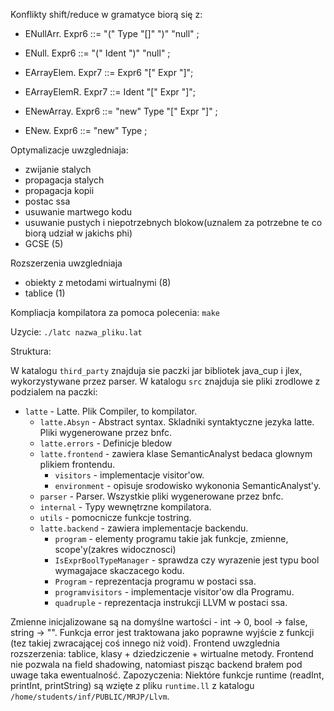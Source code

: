 Konflikty shift/reduce w gramatyce biorą się z:
 - ENullArr.      Expr6 ::= "(" Type "[]" ")" "null" ;
 - ENull.      Expr6 ::= "(" Ident ")" "null" ;


 - EArrayElem. Expr7 ::= Expr6 "[" Expr "]";
 - EArrayElemR. Expr7 ::= Ident "[" Expr "]";
  

 - ENewArray.  Expr6 ::= "new" Type "[" Expr "]" ;
 - ENew.       Expr6 ::= "new" Type ;



Optymalizacje uwzgledniaja:
- zwijanie stalych
- propagacja stalych
- propagacja kopii
- postac ssa
- usuwanie martwego kodu
- usuwanie pustych i niepotrzebnych blokow(uznalem za potrzebne te co biorą udział w jakichs phi)
- GCSE (5)

Rozszerzenia uwzgledniaja
- obiekty z metodami wirtualnymi (8)
- tablice (1)



Kompliacja kompilatora za pomoca polecenia: `make`

Uzycie: `./latc nazwa_pliku.lat`

Struktura:

W katalogu `third_party` znajduja sie paczki jar bibliotek java_cup i jlex, wykorzystywane przez parser. W katalogu `src` znajduja
sie pliki zrodlowe z podzialem na paczki:
- `latte` - Latte. Plik Compiler, to kompilator.
  - `latte.Absyn` - Abstract syntax. Skladniki syntaktyczne jezyka latte. Pliki wygenerowane przez bnfc.
  - `latte.errors` - Definicje bledow
  - `latte.frontend` - zawiera klase SemanticAnalyst bedaca glownym plikiem frontendu.
      - `visitors` - implementacje visitor'ow.
      - `environment` - opisuje srodowisko wykononia SemanticAnalyst'y.
  - `parser` - Parser. Wszystkie pliki wygenerowane przez bnfc.
  - `internal` - Typy wewnętrzne kompilatora. 
  - `utils` - pomocnicze funkcje tostring.
  - `latte.backend` - zawiera implementacje backendu.
    - `program` - elementy programu takie jak funkcje, zmienne, scope'y(zakres widocznosci)
    - `IsExprBoolTypeManager` - sprawdza czy wyrazenie jest typu bool wymagajace skaczacego kodu.
    - `Program` - reprezentacja programu w postaci ssa.
    - `programvisitors` - implementacje visitor'ow dla Programu.
    - `quadruple` - reprezentacja instrukcji LLVM w postaci ssa.

Zmienne inicjalizowane są na domyślne wartości - int -> 0, bool -> false, string -> "".
Funkcja error jest traktowana jako poprawne wyjście z funkcji (tez takiej zwracającej coś innego niż void).
Frontend uwzglednia rozszerzenia: tablice, klasy + dziedziczenie + wirtualne metody.
Frontend nie pozwala na field shadowing, natomiast pisząc backend brałem pod uwage taka ewentualność.
Zapozyczenia:
Niektóre funkcje runtime (readInt, printInt, printString) są wzięte z pliku `runtime.ll` z katalogu `/home/students/inf/PUBLIC/MRJP/Llvm`.
````